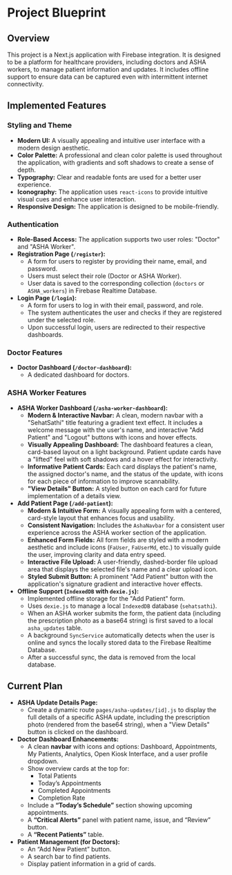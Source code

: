 
# Project Blueprint

## Overview

This project is a Next.js application with Firebase integration. It is designed to be a platform for healthcare providers, including doctors and ASHA workers, to manage patient information and updates. It includes offline support to ensure data can be captured even with intermittent internet connectivity.

## Implemented Features

### Styling and Theme
- **Modern UI:** A visually appealing and intuitive user interface with a modern design aesthetic.
- **Color Palette:** A professional and clean color palette is used throughout the application, with gradients and soft shadows to create a sense of depth.
- **Typography:** Clear and readable fonts are used for a better user experience.
- **Iconography:** The application uses `react-icons` to provide intuitive visual cues and enhance user interaction.
- **Responsive Design:** The application is designed to be mobile-friendly.

### Authentication
- **Role-Based Access:** The application supports two user roles: "Doctor" and "ASHA Worker".
- **Registration Page (`/register`):**
    - A form for users to register by providing their name, email, and password.
    - Users must select their role (Doctor or ASHA Worker).
    - User data is saved to the corresponding collection (`doctors` or `ASHA_workers`) in Firebase Realtime Database.
- **Login Page (`/login`):**
    - A form for users to log in with their email, password, and role.
    - The system authenticates the user and checks if they are registered under the selected role.
    - Upon successful login, users are redirected to their respective dashboards.

### Doctor Features
- **Doctor Dashboard (`/doctor-dashboard`):**
    - A dedicated dashboard for doctors.

### ASHA Worker Features
- **ASHA Worker Dashboard (`/asha-worker-dashboard`):**
    - **Modern & Interactive Navbar:** A clean, modern navbar with a "SehatSathi" title featuring a gradient text effect. It includes a welcome message with the user's name, and interactive "Add Patient" and "Logout" buttons with icons and hover effects.
    - **Visually Appealing Dashboard:** The dashboard features a clean, card-based layout on a light background. Patient update cards have a "lifted" feel with soft shadows and a hover effect for interactivity.
    - **Informative Patient Cards:** Each card displays the patient's name, the assigned doctor's name, and the status of the update, with icons for each piece of information to improve scannability.
    - **"View Details" Button:** A styled button on each card for future implementation of a details view.
- **Add Patient Page (`/add-patient`):**
    - **Modern & Intuitive Form:** A visually appealing form with a centered, card-style layout that enhances focus and usability.
    - **Consistent Navigation:** Includes the `AshaNavbar` for a consistent user experience across the ASHA worker section of the application.
    - **Enhanced Form Fields:** All form fields are styled with a modern aesthetic and include icons (`FaUser`, `FaUserMd`, etc.) to visually guide the user, improving clarity and data entry speed.
    - **Interactive File Upload:** A user-friendly, dashed-border file upload area that displays the selected file's name and a clear upload icon.
    - **Styled Submit Button:** A prominent "Add Patient" button with the application's signature gradient and interactive hover effects.
- **Offline Support (`IndexedDB` with `dexie.js`):**
    - Implemented offline storage for the "Add Patient" form.
    - Uses `dexie.js` to manage a local `IndexedDB` database (`sehatsathi`).
    - When an ASHA worker submits the form, the patient data (including the prescription photo as a base64 string) is first saved to a local `asha_updates` table.
    - A background `SyncService` automatically detects when the user is online and syncs the locally stored data to the Firebase Realtime Database. 
    - After a successful sync, the data is removed from the local database.

## Current Plan

- **ASHA Update Details Page:**
    - Create a dynamic route `pages/asha-updates/[id].js` to display the full details of a specific ASHA update, including the prescription photo (rendered from the base64 string), when a "View Details" button is clicked on the dashboard.
- **Doctor Dashboard Enhancements:**
    - A clean **navbar** with icons and options: Dashboard, Appointments, My Patients, Analytics, Open Kiosk Interface, and a user profile dropdown.
    - Show overview cards at the top for:
        - Total Patients
        - Today’s Appointments
        - Completed Appointments
        - Completion Rate
    - Include a **“Today’s Schedule”** section showing upcoming appointments.
    - A **“Critical Alerts”** panel with patient name, issue, and “Review” button.
    - A **“Recent Patients”** table.
- **Patient Management (for Doctors):**
    - An “Add New Patient” button.
    - A search bar to find patients.
    - Display patient information in a grid of cards.
